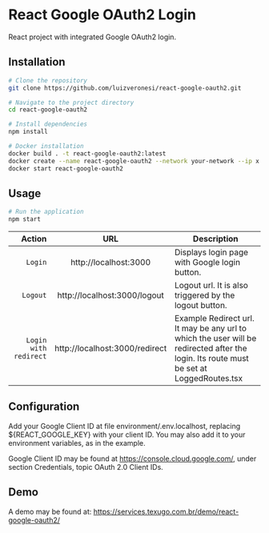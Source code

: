 # React Google OAuth2 Login

React project with integrated Google OAuth2 login.

## Installation

```bash
# Clone the repository
git clone https://github.com/luizveronesi/react-google-oauth2.git

# Navigate to the project directory
cd react-google-oauth2

# Install dependencies
npm install
```

```bash
# Docker installation
docker build . -t react-google-oauth2:latest
docker create --name react-google-oauth2 --network your-network --ip x.x.x.x --restart unless-stopped roboto-node:latest
docker start react-google-oauth2
```

## Usage

```bash
# Run the application
npm start
```

|                Action |              URL               | Description                                                                                                                             |
| --------------------: | :----------------------------: | --------------------------------------------------------------------------------------------------------------------------------------- |
|               `Login` |     http://localhost:3000      | Displays login page with Google login button.                                                                                           |
|              `Logout` |  http://localhost:3000/logout  | Logout url. It is also triggered by the logout button.                                                                                  |
| `Login with redirect` | http://localhost:3000/redirect | Example Redirect url. It may be any url to which the user will be redirected after the login. Its route must be set at LoggedRoutes.tsx |

## Configuration

Add your Google Client ID at file environment/.env.localhost, replacing ${REACT_GOOGLE_KEY} with your client ID. You may also add it to your environment variables, as in the example.

Google Client ID may be found at https://console.cloud.google.com/, under section Credentials, topic OAuth 2.0 Client IDs.

## Demo

A demo may be found at: https://services.texugo.com.br/demo/react-google-oauth2/
